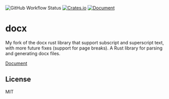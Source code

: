![GitHub Workflow Status](https://img.shields.io/github/workflow/status/PoiScript/docx-rs/Test)
[![Crates.io](https://img.shields.io/crates/v/docx.svg)](https://crates.io/crates/docx)
[![Document](https://docs.rs/docx/badge.svg)](https://docs.rs/docx)

# docx
My fork of the docx rust library that support subscript and superscript text, with more future fixes (support for page breaks).
A Rust library for parsing and generating docx files.

[Document](https://docs.rs/docx)

## License

MIT
